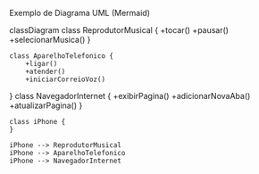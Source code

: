 Exemplo de Diagrama UML (Mermaid)

classDiagram
    class ReprodutorMusical {
        +tocar()
        +pausar()
        +selecionarMusica()
    }

    class AparelhoTelefonico {
        +ligar()
        +atender()
        +iniciarCorreioVoz()
}
    class NavegadorInternet {
        +exibirPagina()
        +adicionarNovaAba()
        +atualizarPagina()
    }

    class iPhone {
    }

    iPhone --> ReprodutorMusical
    iPhone --> AparelhoTelefonico
    iPhone --> NavegadorInternet
